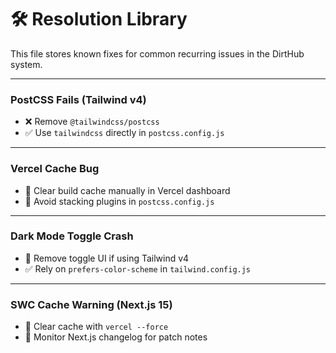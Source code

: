 # 🛠️ Resolution Library

This file stores known fixes for common recurring issues in the DirtHub system.

---

### PostCSS Fails (Tailwind v4)
- ❌ Remove `@tailwindcss/postcss`
- ✅ Use `tailwindcss` directly in `postcss.config.js`

---

### Vercel Cache Bug
- 🔁 Clear build cache manually in Vercel dashboard
- 🔐 Avoid stacking plugins in `postcss.config.js`

---

### Dark Mode Toggle Crash
- 🚫 Remove toggle UI if using Tailwind v4
- ✅ Rely on `prefers-color-scheme` in `tailwind.config.js`

---

### SWC Cache Warning (Next.js 15)
- 🧹 Clear cache with `vercel --force`
- 👀 Monitor Next.js changelog for patch notes
